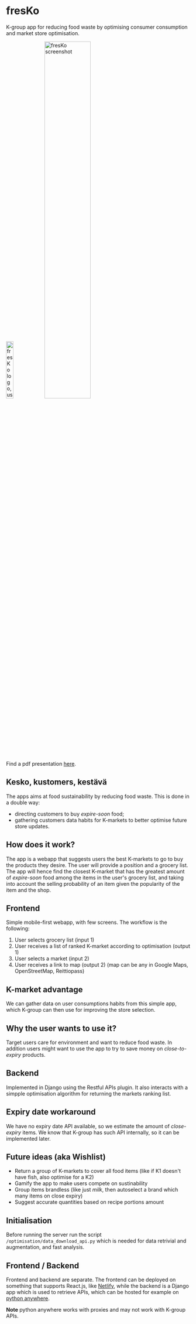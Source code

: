 # fresKo
K-group app for reducing food waste by optimising consumer consumption and market store optimisation.

<img alt="fresKo logo, using the K-market K" src="https://user-images.githubusercontent.com/1292230/69498384-27269000-0ef0-11ea-90f3-e013ed9dd714.png" width=20%>



<img alt="fresKo screenshot" src="https://user-images.githubusercontent.com/1292230/69498445-de230b80-0ef0-11ea-88e0-6057db9f4994.png" width=50%>

Find a pdf presentation [here](https://github.com/fcole90/kesko-food-waste-hackathon/releases/download/final/fresko-hackathon-junction-2019-presentation.pdf).

## Kesko, kustomers, kestävä
The apps aims at food sustainability by reducing food waste. This is done in a double way:
- directing customers to buy *expire-soon* food;
- gathering customers data habits for K-markets to better optimise future store updates.

## How does it work?
The app is a webapp that suggests users the best K-markets to go to buy the products they desire. The user will provide a position and a grocery list. The app will hence find the closest K-market that has the greatest amount of *expire-soon* food among the items in the user's grocery list, and taking into account the selling probability of an item given the popularity of the item and the shop.

## Frontend
Simple mobile-first webapp, with few screens. The workflow is the following:
1. User selects grocery list (input 1)
2. User receives a list of ranked K-market according to optimisation (output 1)
3. User selects a market (input 2)
4. User receives a link to map (output 2) (map can be any in Google Maps, OpenStreetMap, Reittiopass)

## K-market advantage
We can gather data on user consumptions habits from this simple app, which K-group can then use for improving the store selection. 

## Why the user wants to use it?
Target users care for environment and want to reduce food waste. In addition users might want to use the app to try to save money on *close-to-expiry* products.

## Backend
Implemented in Django using the Restful APIs plugin. It also interacts with a simpple optimisation algorithm for returning the markets ranking list.

## Expiry date workaround
We have no expiry date API available, so we estimate the amount of *close-expiry* items. We know that K-group has such API internally, so it can be implemented later.

## Future ideas (aka Wishlist)
- Return a group of K-markets to cover all food items (like if K1 doesn't have fish, also optimise for a K2)
- Gamify the app to make users compete on sustinability
- Group items brandless (like just *milk*, then autoselect a brand which many items on close expiry)
- Suggest accurate quantities based on recipe portions amount



## Initialisation
Before running the server run the script `/optimisation/data_download_api.py` which is needed for data retrivial and augmentation, and fast analysis.

## Frontend / Backend
Frontend and backend are separate. The frontend can be deployed on something that supports React.js, like [Netlify](https://www.pythonanywhere.com/), while the backend is a Django app which is used to retrieve APIs, which can be hosted for example on [python anywhere](https://www.pythonanywhere.com/).

**Note** python anywhere works with proxies and may not work with K-group APIs.
